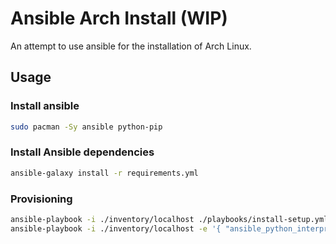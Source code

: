 # Ansible Arch Install (WIP)

An attempt to use ansible for the installation of Arch Linux.

## Usage

### Install ansible

```bash
sudo pacman -Sy ansible python-pip
```

### Install Ansible dependencies

```bash
ansible-galaxy install -r requirements.yml
```

### Provisioning

```bash
ansible-playbook -i ./inventory/localhost ./playbooks/install-setup.yml
ansible-playbook -i ./inventory/localhost -e '{ "ansible_python_interpreter": "/tmp/chroot_wrapper"}' ./playbooks/install-chroot.yml
```
